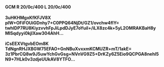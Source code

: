 #### GCM R 20/0c/400 L 20/0c/400
**3uHKHMgxKfKFJV8X**<br/>**pIW+OFiFOUiGDnhy7+C0PPQ64NjDt/GZ1/ovchw4flY=**<br/>**twhlDP7RU8KiyzvvhFpJiLpdDJyE7oYuil+/iLX8zc4k+5yL2OMRAKBaH8yMlSqdyyi0kjlXaw304AhH...**<br/><br/>
**iCsEEXVtgvbEOm8K**<br/>**TdNgnRHJXBGW75EFAO+GnNBuXvxxmKCMUZR+mT/1akE=**<br/>**3z1PbrCQ8w9J5uwYchGvGsg+NVnVG9Z5+DrKZy6Z5Eio9QCPGA8nehl5N9+7HLk0v3zdjeUUkAV8YTFO...**